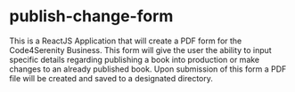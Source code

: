 # publish-change-form
This is a ReactJS Application that will create a PDF form for the Code4Serenity Business.  This form will give the user the ability to input specific details regarding publishing a book into production or make changes to an already published book.  Upon submission of this form a PDF file will be created and saved to a designated directory.
